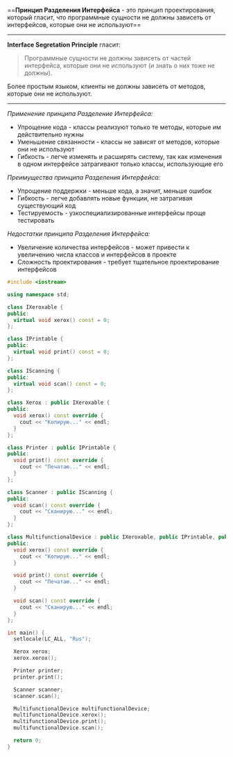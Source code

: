 ==**Принцип Разделения Интерфейса** - это принцип проектирования, который гласит, что программные сущности не должны зависеть от интерфейсов, которые они не используют==

---

**Interface Segretation Principle** гласит:
> Программные сущности не должны зависеть от частей интерфейса, которые они не используют (и знать о них тоже не должны).

Более простым языком, клиенты не должны зависеть от методов, которые они не используют.

---

*Применение принципа Разделение Интерфейса:*
* Упрощение кода - классы реализуют только те методы, которые им действительно нужны
* Уменьшение связанности - классы не зависят от методов, которые они не используют
* Гибкость - легче изменять и расширять систему, так как изменения в одном интерфейсе затрагивают только классы, использующие его

*Преимущества принципа Разделения Интерфейса:*
* Упрощение поддержки - меньше кода, а значит, меньше ошибок
* Гибкость - легче добавлять новые функции, не затрагивая существующий код
* Тестируемость - узкоспециализированные интерфейсы проще тестировать

*Недостатки принципа Разделения Интерфейса:*
* Увеличение количества интерфейсов - может привести к увеличению числа классов и интерфейсов в проекте
* Сложность проектирования - требует тщательное проектирование интерфейсов

```cpp
#include <iostream>

using namespace std;

class IXeroxable {
public:
  virtual void xerox() const = 0;
};

class IPrintable {
public:
  virtual void print() const = 0;
};

class IScanning {
public:
  virtual void scan() const = 0;
};

class Xerox : public IXeroxable {
public:
  void xerox() const override {
    cout << "Копирую..." << endl;
  }
};

class Printer : public IPrintable {
public:
  void print() const override {
    cout << "Печатаю..." << endl;
  }
};

class Scanner : public IScanning {
public:
  void scan() const override {
    cout << "Сканирую..." << endl;
  }
};

class MultifunctionalDevice : public IXeroxable, public IPrintable, public IScanning {
public:
  void xerox() const override {
    cout << "Копирую..." << endl;
  }

  void print() const override {
    cout << "Печатаю..." << endl;
  }

  void scan() const override {
    cout << "Сканирую..." << endl;
  }
};

int main() {
  setlocale(LC_ALL, "Rus");

  Xerox xerox;
  xerox.xerox();

  Printer printer;
  printer.print();

  Scanner scanner;
  scanner.scan();

  MultifunctionalDevice multifunctionalDevice;
  multifunctionalDevice.xerox();
  multifunctionalDevice.print();
  multifunctionalDevice.scan();

  return 0;
}

```
